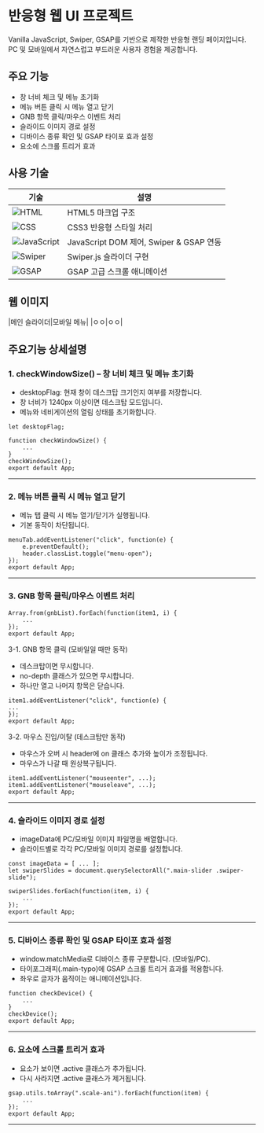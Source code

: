 # 반응형 웹 UI 프로젝트

Vanilla JavaScript, Swiper, GSAP를 기반으로 제작한 반응형 랜딩 페이지입니다.<br>
PC 및 모바일에서 자연스럽고 부드러운 사용자 경험을 제공합니다.

## 주요 기능
- 창 너비 체크 및 메뉴 초기화
- 메뉴 버튼 클릭 시 메뉴 열고 닫기
- GNB 항목 클릭/마우스 이벤트 처리
- 슬라이드 이미지 경로 설정
- 디바이스 종류 확인 및 GSAP 타이포 효과 설정
- 요소에 스크롤 트리거 효과
## 사용 기술
|기술|설명|
|---|---|
|![HTML](https://img.shields.io/badge/-HTML-F05032?style=flat-square&logo=html5&logoColor=ffffff)|HTML5 마크업 구조|
|![CSS](https://img.shields.io/badge/-CSS-007ACC?style=flat-square&logo=css3)|CSS3 반응형 스타일 처리|
|![JavaScript](https://img.shields.io/badge/-JavaScript-dc8d2d?style=flat-square&logo=javascript&logoColor=ffffff)|JavaScript DOM 제어, Swiper & GSAP 연동|
|![Swiper](https://img.shields.io/badge/Swiper-6332F6?logo=swiper&logoColor=white&style=flat-square) |Swiper.js 슬라이더 구현|
|![GSAP](https://img.shields.io/badge/GSAP-88CE02?logo=greensock&logoColor=white&style=flat-square)|GSAP 고급 스크롤 애니메이션|
## 웹 이미지
|메인 슬라이더|모바일 메뉴|
|ㅇㅇ|ㅇㅇ|
## 주요기능 상세설명

### 1. checkWindowSize() – 창 너비 체크 및 메뉴 초기화

- desktopFlag: 현재 창이 데스크탑 크기인지 여부를 저장합니다.
- 창 너비가 1240px 이상이면 데스크탑 모드입니다.
- 메뉴와 네비게이션의 열림 상태를 초기화합니다.
``` React
let desktopFlag;

function checkWindowSize() {
	...
}
checkWindowSize();
export default App;
```
***

### 2. 메뉴 버튼 클릭 시 메뉴 열고 닫기

- 메뉴 탭 클릭 시 메뉴 열기/닫기가 실행됩니다.
- 기본 동작이 차단됩니다.
``` React
menuTab.addEventListener("click", function(e) {
	e.preventDefault();
	header.classList.toggle("menu-open");
});
export default App;
```

***

### 3. GNB 항목 클릭/마우스 이벤트 처리
``` React
Array.from(gnbList).forEach(function(item1, i) {
	...
});
export default App;
```
3-1. GNB 항목 클릭 (모바일일 때만 동작)
- 데스크탑이면 무시합니다.
- no-depth 클래스가 있으면 무시합니다.
- 하나만 열고 나머지 항목은 닫습니다.
``` React
item1.addEventListener("click", function(e) {
...
});
export default App;
```
3-2. 마우스 진입/이탈 (데스크탑만 동작)
- 마우스가 오버 시 header에 on 클래스 추가와 높이가 조정됩니다.
- 마우스가 나갈 때 원상복구됩니다.
``` React
item1.addEventListener("mouseenter", ...);
item1.addEventListener("mouseleave", ...);
export default App;
```
***

### 4. 슬라이드 이미지 경로 설정
- imageData에 PC/모바일 이미지 파일명을 배열합니다.
- 슬라이드별로 각각 PC/모바일 이미지 경로를 설정합니다.
``` React
const imageData = [ ... ];
let swiperSlides = document.querySelectorAll(".main-slider .swiper-slide");

swiperSlides.forEach(function(item, i) {
	...
});
export default App;
```
***

### 5. 디바이스 종류 확인 및 GSAP 타이포 효과 설정
- window.matchMedia로 디바이스 종류 구분합니다. (모바일/PC).
- 타이포그래피(.main-typo)에 GSAP 스크롤 트리거 효과를 적용합니다.
- 좌우로 글자가 움직이는 애니메이션입니다.
``` React
function checkDevice() {
	...
}
checkDevice();
export default App;
```
***

### 6. 요소에 스크롤 트리거 효과
- 요소가 보이면 .active 클래스가 추가됩니다.
- 다시 사라지면 .active 클래스가 제거됩니다.
``` React
gsap.utils.toArray(".scale-ani").forEach(function(item) {
	...
});
export default App;
```
***
